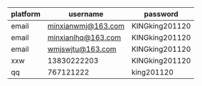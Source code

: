 |<center>platform</center>|<center>username</center>|<center>password</center>|
|:---|:---|:---|
|email|minxianwmj@163.com|KINGking201120|
|email|minxianlhq@163.com|KINGking201120|
|email|wmjswjtu@163.com|KINGking201120|
|xxw|13830222203|KINGking201120|
|qq|767121222|king201120|

